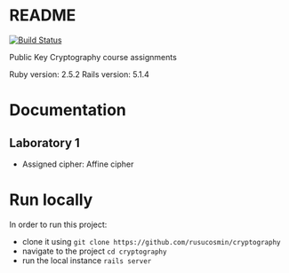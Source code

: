 # README
[![Build Status](https://travis-ci.org/rusucosmin/cryptography.svg?branch=master)](https://travis-ci.org/rusucosmin/cryptography)

Public Key Cryptography course assignments

Ruby version: 2.5.2
Rails version: 5.1.4

# Documentation
## Laboratory 1
- Assigned cipher: Affine cipher

# Run locally

In order to run this project:
* clone it using
`git clone https://github.com/rusucosmin/cryptography`
* navigate to the project
`cd cryptography`
* run the local instance
`rails server`
